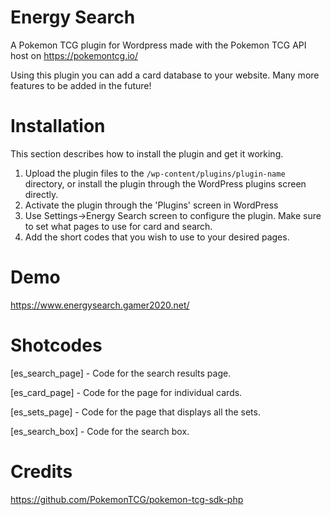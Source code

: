 # Energy Search
A Pokemon TCG plugin for Wordpress made with the Pokemon TCG API host on https://pokemontcg.io/

Using this plugin you can add a card database to your website. Many more features to be added in the future!

Installation
========

This section describes how to install the plugin and get it working.

1. Upload the plugin files to the `/wp-content/plugins/plugin-name` directory, or install the plugin through the WordPress plugins screen directly.
2. Activate the plugin through the 'Plugins' screen in WordPress
3. Use Settings->Energy Search screen to configure the plugin. Make sure to set what pages to use for card and search.
4. Add the short codes that you wish to use to your desired pages.

Demo
========

https://www.energysearch.gamer2020.net/

Shotcodes
========

[es_search_page] - Code for the search results page.

[es_card_page] - Code for the page for individual cards.

[es_sets_page] - Code for the page that displays all the sets.

[es_search_box] - Code for the search box.

Credits
===================================
https://github.com/PokemonTCG/pokemon-tcg-sdk-php
